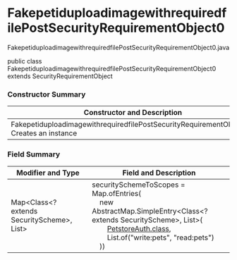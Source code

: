 # FakepetiduploadimagewithrequiredfilePostSecurityRequirementObject0
FakepetiduploadimagewithrequiredfilePostSecurityRequirementObject0.java

public class FakepetiduploadimagewithrequiredfilePostSecurityRequirementObject0
extends SecurityRequirementObject

### Constructor Summary
| Constructor and Description |
| --------------------------- |
| FakepetiduploadimagewithrequiredfilePostSecurityRequirementObject0()<br>Creates an instance |

### Field Summary
| Modifier and Type | Field and Description |
| ----------------- | --------------------- |
| Map<Class<? extends SecurityScheme>, List<String>> | securitySchemeToScopes = Map.ofEntries(<br>&nbsp;&nbsp;&nbsp;&nbsp;new AbstractMap.SimpleEntry<Class<? extends SecurityScheme>, List<String>>(<br>&nbsp;&nbsp;&nbsp;&nbsp;&nbsp;&nbsp;&nbsp;&nbsp;[PetstoreAuth.class](../../../../components/securityschemes/PetstoreAuth.md),<br>&nbsp;&nbsp;&nbsp;&nbsp;&nbsp;&nbsp;&nbsp;&nbsp;List.of("write:pets", "read:pets")<br>&nbsp;&nbsp;&nbsp;&nbsp;)) |
